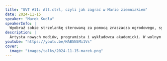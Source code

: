 ```yaml
---
title: "GVT #11: Alt.ctrl, czyli jak zagrać w Mario ziemniakiem"
date: 2024-11-15
speaker: "Marek Kudła"
speakerInfo: |
  Wyobraź sobie strzelankę sterowaną za pomocą zraszacza ogrodowego, symulator komara, gdzie musisz machać rękami jak skrzydłami, albo łódź podwodną kontrolowaną panelem od pralki 😉. To tylko kilka przykładów gier z niszowego gatunku alt.ctrl. W prezentacji pokażę więcej inspirujących rozwiązań oraz opowiem, jak samodzielnie zbudować własny, unikalny kontroler do gier.
description: |
  Artysta nowych mediów, programista i wykładowca akademicki. W wolnym (i w zajętym) czasie bierze udział w hackathonach i gamejamach. W swoich projektach łączy gamedev, nowe technologie, mikrokontrolery i druk 3D.
youtube: "https://youtu.be/HAB5N5Mi1Vs"
cover:
  image: "images/talks/2024-11-15-marek.png"
---
```

